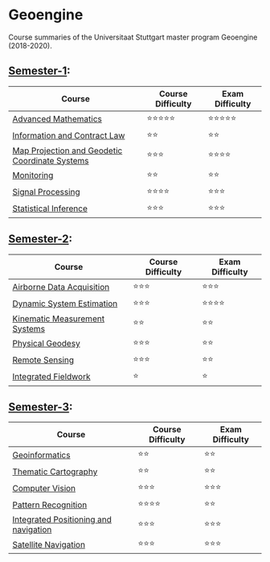 # Geoengine

Course summaries of the Universitaat Stuttgart master program Geoengine (2018-2020).

## [Semester-1](./semester-1/):

| Course                                         | Course Difficulty | Exam Difficulty |
| ---------------------------------------------- | ----------------- | --------------- |
| [Advanced Mathematics](./semester-1/Advanced-Mathematics/) | ⭐️⭐️⭐️⭐️⭐️ | ⭐️⭐️⭐️⭐️⭐️ |
| [Information and Contract Law](./semester-1/Contract-Law/) | ⭐️⭐️ | ⭐️⭐️ |
| [Map Projection and Geodetic Coordinate Systems](./semester-1/Map-Projection/) | ⭐️⭐️⭐️ | ⭐️⭐️⭐️⭐️ |
| [Monitoring](./semester-1/Monitoring/) | ⭐️⭐️ | ⭐️⭐️ |
| [Signal Processing](./semester-1/Signal-processing/) | ⭐️⭐️⭐️⭐️ | ⭐️⭐️⭐️ |
| [Statistical Inference](./semester-1/Statistical-Inference/) | ⭐️⭐️⭐️ | ⭐️⭐️⭐ |

## [Semester-2](./semester-2/):

| Course                                         | Course Difficulty | Exam Difficulty |
| ---------------------------------------------- | ----------------- | --------------- |
| [Airborne Data Acquisition](./semester-2/Airborne-Data-Acquisition/) | ⭐️⭐️⭐ | ⭐️⭐️⭐ |
| [Dynamic System Estimation](./semester-2/Dynamic-System-Estimation/) | ⭐️⭐️⭐ | ⭐️⭐️⭐️⭐️ |
| [Kinematic Measurement Systems](./semester-2/Kinematic-Measurement-Systems/) | ⭐️⭐️ | ⭐️⭐️ |
| [Physical Geodesy](./semester-2/Physical-Geodesy/) | ⭐️⭐️⭐ | ⭐️⭐️ |
| [Remote Sensing](./semester-2/Remote-Sensing/) | ⭐️⭐️⭐ | ⭐️⭐️ |
| [Integrated Fieldwork](./semester-2/Integrated-Fieldwork/) | ⭐️ | ⭐️ |

## [Semester-3](./semester-3/):

| Course                                         | Course Difficulty | Exam Difficulty |
| ---------------------------------------------- | ----------------- | --------------- |
| [Geoinformatics](./semester-3/Geoinformatics/) | ⭐️⭐️ | ⭐️⭐️ |
| [Thematic Cartography](./semester-3/Thematic-Cartography/) | ⭐️⭐️ | ⭐️⭐️ |
| [Computer Vision](./semester-3/E-Computer-Vision-and-Pattern-Recognition/Computer-Vision/) | ⭐️⭐️⭐️ | ⭐️⭐️⭐️ |
| [Pattern Recognition](./semester-3/E-Computer-Vision-and-Pattern-Recognition/Pattern-Recognition/) | ⭐️⭐️⭐⭐ | ⭐️⭐️ |
| [Integrated Positioning and navigation](./semester-3/E-Navigation/Integrated-Positioning-and-Navigation/) | ⭐️⭐️⭐ | ⭐️⭐️⭐️ |
| [Satellite Navigation](./semester-3/E-Navigation/Satellite-Navigation/) | ⭐️⭐️⭐️ | ⭐️⭐️⭐️ |


 
